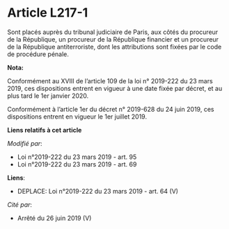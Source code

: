# Article L217-1

Sont placés auprès du tribunal judiciaire de Paris, aux côtés du procureur de la République, un procureur de la République
financier et un procureur de la République antiterroriste, dont les attributions sont fixées par le code de procédure pénale.

**Nota:**

Conformément au XVIII de l’article 109 de la loi n° 2019-222 du 23 mars 2019, ces dispositions entrent en vigueur à une date
fixée par décret, et au plus tard le 1er janvier 2020.

Conformément à l’article 1er du décret n° 2019-628 du 24 juin 2019, ces dispositions entrent en vigueur le 1er juillet 2019.

**Liens relatifs à cet article**

_Modifié par_:

  - Loi n°2019-222 du 23 mars 2019 - art. 95
  - Loi n°2019-222 du 23 mars 2019 - art. 69

**Liens**:

  - DEPLACE: Loi n°2019-222 du 23 mars 2019 - art. 64 (V)

_Cité par_:

  - Arrêté du 26 juin 2019 (V)
